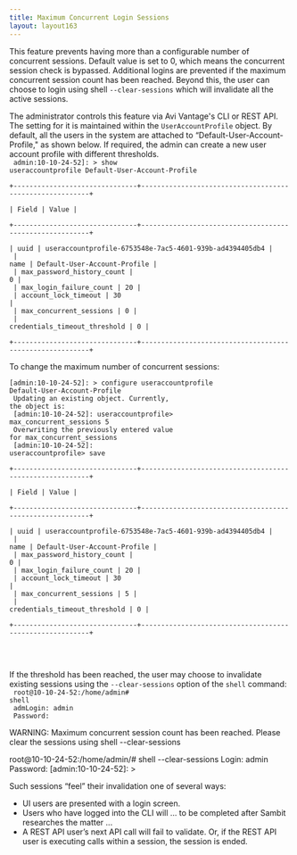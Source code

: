 ```yaml
---
title: Maximum Concurrent Login Sessions
layout: layout163
---
```

This feature prevents having more than a configurable number of concurrent sessions. Default value is set to 0, which means the concurrent session check is bypassed. Additional logins are prevented if the maximum concurrent session count has been reached. Beyond this, the user can choose to login using shell <code>--clear-sessions</code> which will invalidate all the active sessions.

The administrator controls this feature via Avi Vantage's CLI or REST API. The setting for it is maintained within the <code>UserAccountProfile</code> object. By default, all the users in the system are attached to “Default-User-Account-Profile," as shown below. If required, the admin can create a new user account profile with different thresholds.
<code><br> admin:10-10-24-52]: &gt; show useraccountprofile Default-User-Account-Profile<br> +-------------------------------+---------------------------------------------------------+<br> | Field                         | Value                                                   |<br> +-------------------------------+---------------------------------------------------------+<br> | uuid                          | useraccountprofile-6753548e-7ac5-4601-939b-ad4394405db4 |<br> | name                          | Default-User-Account-Profile                            |<br> | max_password_history_count    | 0                                                       |<br> | max_login_failure_count       | 20                                                      |<br> | account_lock_timeout          | 30                                                      |<br> | max_concurrent_sessions       | 0                                                       |<br> | credentials_timeout_threshold | 0                                                       |<br> +-------------------------------+---------------------------------------------------------+<br> </code>
To change the maximum number of concurrent sessions:
<code><br> [admin:10-10-24-52]: &gt; configure useraccountprofile Default-User-Account-Profile<br> Updating an existing object. Currently, the object is:<br> [admin:10-10-24-52]: useraccountprofile&gt; max_concurrent_sessions 5<br> Overwriting the previously entered value for max_concurrent_sessions<br> [admin:10-10-24-52]: useraccountprofile&gt; save<br> +-------------------------------+---------------------------------------------------------+<br> | Field                         | Value                                                   |<br> +-------------------------------+---------------------------------------------------------+<br> | uuid                          | useraccountprofile-6753548e-7ac5-4601-939b-ad4394405db4 |<br> | name                          | Default-User-Account-Profile                            |<br> | max_password_history_count    | 0                                                       |<br> | max_login_failure_count       | 20                                                      |<br> | account_lock_timeout          | 30                                                      |<br> | max_concurrent_sessions       | 5                                                       |<br> | credentials_timeout_threshold | 0                                                       |<br> +-------------------------------+---------------------------------------------------------+<br> </code>

 

If the threshold has been reached, the user may choose to invalidate existing sessions using the <code>--clear-sessions</code> option of the <code>shell</code> command:
<code><br> root@10-10-24-52:/home/admin# shell<br> admLogin: admin<br> Password:</code>

WARNING: Maximum concurrent session count has been reached.
Please clear the sessions using shell --clear-sessions

root@10-10-24-52:/home/admin/# shell --clear-sessions
Login: admin
Password:
[admin:10-10-24-52]: > 

Such sessions “feel” their invalidation one of several ways:

* UI users are presented with a login screen.
* Users who have logged into the CLI will … to be completed after Sambit researches the matter ...
* A REST API user’s next API call will fail to validate. Or, if the REST API user is executing calls within a session, the session is ended. 